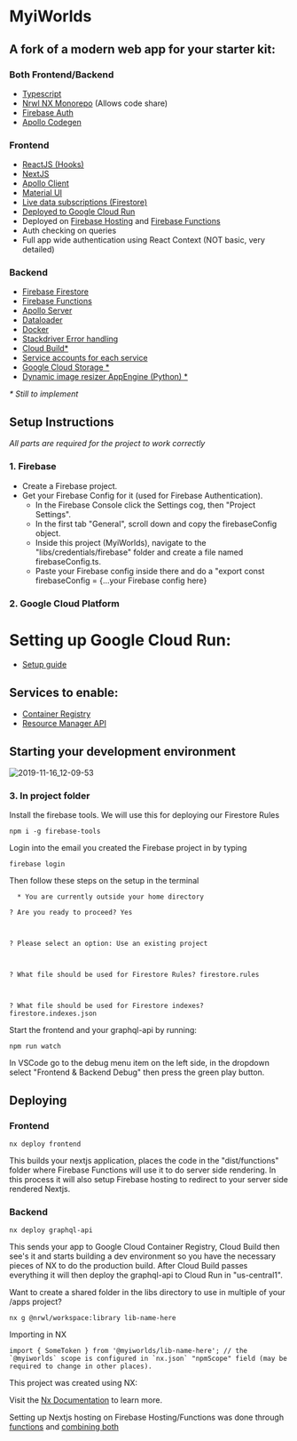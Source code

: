 # MyiWorlds

## A fork of a modern web app for your starter kit:

### Both Frontend/Backend
- [Typescript](https://www.typescriptlang.org/)
- [Nrwl NX Monorepo](https://nx.dev/react) (Allows code share)
- [Firebase Auth](https://firebase.google.com/products/auth/)
- [Apollo Codegen](https://graphql-code-generator.com/)

### Frontend
- [ReactJS (Hooks)](https://reactjs.org/)
- [NextJS](https://nextjs.org/)
- [Apollo Client](https://www.apollographql.com/docs/react/)
- [Material UI](https://material-ui.com/)
- [Live data subscriptions (Firestore)](https://firebase.google.com/docs/firestore/query-data/listen)
- [Deployed to Google Cloud Run](https://cloud.google.com/run/)
- Deployed on [Firebase Hosting](https://firebase.google.com/products/hosting) and [Firebase Functions](https://firebase.google.com/products/functions/)
- Auth checking on queries
- Full app wide authentication using React Context (NOT basic, very detailed)

### Backend
- [Firebase Firestore](https://firebase.google.com/products/firestore/)
- [Firebase Functions](https://firebase.google.com/products/functions/)
- [Apollo Server](https://www.apollographql.com/docs/apollo-server/)
- [Dataloader](https://github.com/graphql/dataloader)
- [Docker](https://www.docker.com/)
- [Stackdriver Error handling](https://cloud.google.com/stackdriver/)
- [Cloud Build*](https://cloud.google.com/cloud-build/)
- [Service accounts for each service](https://cloud.google.com/compute/docs/access/service-accounts)
- [Google Cloud Storage *](https://cloud.google.com/storage/)
- [Dynamic image resizer AppEngine (Python) *](https://medium.com/google-cloud/uploading-resizing-and-serving-images-with-google-cloud-platform-ca9631a2c556)

<i>\* Still to implement</i>

## Setup Instructions
*All parts are required for the project to work correctly*

### 1. Firebase
- Create a Firebase project.
- Get your Firebase Config for it (used for Firebase Authentication).
  - In the Firebase Console click the Settings cog, then "Project Settings".
  - In the first tab "General", scroll down and copy the firebaseConfig object.
  - Inside this project (MyiWorlds), navigate to the "libs/credentials/firebase" folder and create a file named firebaseConfig.ts.
  - Paste your Firebase config inside there and do a "export const firebaseConfig = {...your Firebase config here}

### 2. Google Cloud Platform

# Setting up Google Cloud Run:
- [Setup guide](https://cloud.google.com/cloud-build/docs/deploying-builds/deploy-cloud-run)

## Services to enable:
- [Container Registry](https://console.cloud.google.com/apis/library/containerregistry.googleapis.com)
- [Resource Manager API](https://console.cloud.google.com/apis/library/cloudresourcemanager.googleapis.com?project=myiworlds&folder&organizationId=181350008905)

## Starting your development environment
![2019-11-16_12-09-53](https://user-images.githubusercontent.com/15203899/68998648-234c9b00-086a-11ea-950e-d68f2378e1df.gif)


### 3. In project folder

Install the firebase tools.  We will use this for deploying our Firestore Rules
```
npm i -g firebase-tools
```

Login into the email you created the Firebase project in by typing 
```
firebase login
```
Then follow these steps on the setup in the terminal

```
  * You are currently outside your home directory

? Are you ready to proceed? Yes



? Please select an option: Use an existing project



? What file should be used for Firestore Rules? firestore.rules



? What file should be used for Firestore indexes? firestore.indexes.json
```

Start the frontend and your graphql-api by running:

```
npm run watch
```

In VSCode go to the debug menu item on the left side, in the dropdown select "Frontend & Backend Debug" then press the green play button.

## Deploying

### Frontend
```
nx deploy frontend
```
This builds your nextjs application, places the code in the "dist/functions" folder where Firebase Functions will use it to do server side rendering.  In this process it will also setup Firebase hosting to redirect to your server side rendered Nextjs.

### Backend
```
nx deploy graphql-api
```
This sends your app to Google Cloud Container Registry, Cloud Build then see's it and starts building a dev environment so you have the necessary pieces of NX to do the production build.  After Cloud Build passes everything it will then deploy the graphql-api to Cloud Run in "us-central1".


<!-- Not setup yet -->
<!-- ## Enable Cloud Build
Go to `https://console.cloud.google.com/cloud-build` and enable the API

Set it up to your GitHub account or wherever you host it -->


Want to create a shared folder in the libs directory to use in multiple of your /apps project?
```
nx g @nrwl/workspace:library lib-name-here
```

Importing in NX
```
import { SomeToken } from '@myiworlds/lib-name-here'; // the `@myiworlds` scope is configured in `nx.json` "npmScope" field (may be required to change in other places).
```


This project was created using NX:

Visit the [Nx Documentation](https://nx.dev) to learn more.


Setting up Nextjs hosting on Firebase Hosting/Functions was done through [functions](https://medium.com/mean-fire/nx-nrwl-firebase-functions-98f96f514055) and [combining both](https://github.com/zeit/next.js/tree/canary/examples/with-firebase-hosting)
